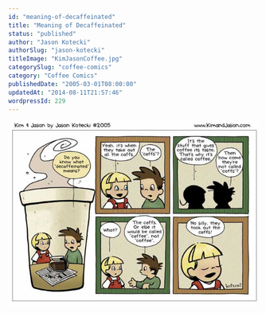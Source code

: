 ```yaml
---
id: "meaning-of-decaffeinated"
title: "Meaning of Decaffeinated"
status: "published"
author: "Jason Kotecki"
authorSlug: "jason-kotecki"
titleImage: "KimJasonCoffee.jpg"
categorySlug: "coffee-comics"
category: "Coffee Comics"
publishedDate: "2005-03-01T08:00:00"
updatedAt: "2014-08-11T21:57:46"
wordpressId: 229
---
```


![Meaning of Decaffeinated](KimJasonCoffee.jpg)